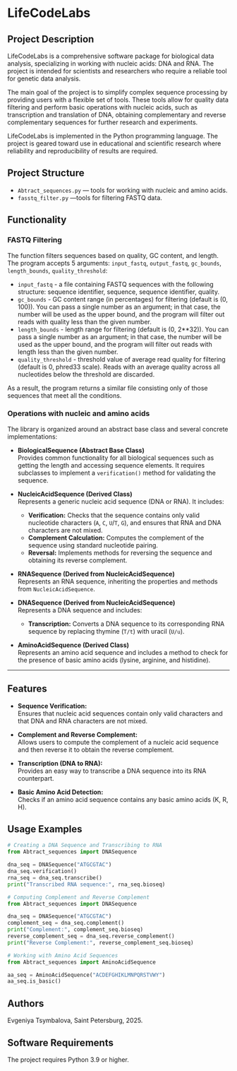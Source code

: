 # LifeCodeLabs

## Project Description

LifeCodeLabs is a comprehensive software package for biological data analysis, specializing in working with nucleic acids: DNA and RNA. The project is intended for scientists and researchers who require a reliable tool for genetic data analysis.

The main goal of the project is to simplify complex sequence processing by providing users with a flexible set of tools. These tools allow for quality data filtering and perform basic operations with nucleic acids, such as transcription and translation of DNA, obtaining complementary and reverse complementary sequences for further research and experiments.

LifeCodeLabs is implemented in the Python programming language. The project is geared toward use in educational and scientific research where reliability and reproducibility of results are required.

## Project Structure

- `Abtract_sequences.py` —  tools for working with nucleic and amino acids.
- `fasstq_filter.py` —tools for filtering FASTQ data.


## Functionality

### FASTQ Filtering

The function filters sequences based on quality, GC content, and length.
The program accepts 5 arguments: `input_fastq`, `output_fastq`, `gc_bounds`, `length_bounds`, `quality_threshold`:
- `input_fastq` - a file containing FASTQ sequences with the following structure: sequence identifier, sequence, sequence identifier, quality.
- `gc_bounds` - GC content range (in percentages) for filtering (default is (0, 100)). You can pass a single number as an argument; in that case, the number will be used as the upper bound, and the program will filter out reads with quality less than the given number.
- `length_bounds` - length range for filtering (default is (0, 2**32)). You can pass a single number as an argument; in that case, the number will be used as the upper bound, and the program will filter out reads with length less than the given number.
- `quality_threshold` - threshold value of average read quality for filtering (default is 0, phred33 scale). Reads with an average quality across all nucleotides below the threshold are discarded.

As a result, the program returns a similar file consisting only of those sequences that meet all the conditions.

### Operations with nucleic and amino acids

The library is organized around an abstract base class and several concrete implementations:

- **BiologicalSequence (Abstract Base Class)**  
  Provides common functionality for all biological sequences such as getting the length and accessing sequence elements. It requires subclasses to implement a `verification()` method for validating the sequence.

- **NucleicAcidSequence (Derived Class)**  
  Represents a generic nucleic acid sequence (DNA or RNA). It includes:
  - **Verification:** Checks that the sequence contains only valid nucleotide characters (`A`, `C`, `U`/`T`, `G`), and ensures that RNA and DNA characters are not mixed.
  - **Complement Calculation:** Computes the complement of the sequence using standard nucleotide pairing.
  - **Reversal:** Implements methods for reversing the sequence and obtaining its reverse complement.

- **RNASequence (Derived from NucleicAcidSequence)**  
  Represents an RNA sequence, inheriting the properties and methods from `NucleicAcidSequence`.

- **DNASequence (Derived from NucleicAcidSequence)**  
  Represents a DNA sequence and includes:
  - **Transcription:** Converts a DNA sequence to its corresponding RNA sequence by replacing thymine (`T/t`) with uracil (`U/u`).

- **AminoAcidSequence (Derived Class)**  
  Represents an amino acid sequence and includes a method to check for the presence of basic amino acids (lysine, arginine, and histidine).

---

## Features

- **Sequence Verification:**  
  Ensures that nucleic acid sequences contain only valid characters and that DNA and RNA characters are not mixed.
  
- **Complement and Reverse Complement:**  
  Allows users to compute the complement of a nucleic acid sequence and then reverse it to obtain the reverse complement.
  
- **Transcription (DNA to RNA):**  
  Provides an easy way to transcribe a DNA sequence into its RNA counterpart.
  
- **Basic Amino Acid Detection:**  
  Checks if an amino acid sequence contains any basic amino acids (K, R, H).

## Usage Examples
```python
# Creating a DNA Sequence and Transcribing to RNA
from Abtract_sequences import DNASequence

dna_seq = DNASequence("ATGCGTAC")
dna_seq.verification()
rna_seq = dna_seq.transcribe()
print("Transcribed RNA sequence:", rna_seq.bioseq)
```

```python
# Computing Complement and Reverse Complement
from Abtract_sequences import DNASequence

dna_seq = DNASequence("ATGCGTAC")
complement_seq = dna_seq.complement()
print("Complement:", complement_seq.bioseq)
reverse_complement_seq = dna_seq.reverse_complement()
print("Reverse Complement:", reverse_complement_seq.bioseq)
```

```python
# Working with Amino Acid Sequences
from Abtract_sequences import AminoAcidSequence

aa_seq = AminoAcidSequence("ACDEFGHIKLMNPQRSTVWY")
aa_seq.is_basic()
```

## Authors
Evgeniya Tsymbalova, Saint Petersburg, 2025.

## Software Requirements
The project requires Python 3.9 or higher.
